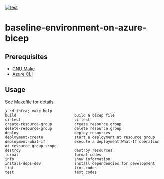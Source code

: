 [![test](https://github.com/ks6088ts-labs/baseline-environment-on-azure-bicep/workflows/test/badge.svg)](https://github.com/ks6088ts-labs/baseline-environment-on-azure-bicep/actions/workflows/test.yml)

# baseline-environment-on-azure-bicep

## Prerequisites

- [GNU Make](https://www.gnu.org/software/make/)
- [Azure CLI](https://github.com/Azure/azure-cli#installation)

## Usage

See [Makefile](./infra/Makefile) for details.

```shell
❯ cd infra; make help
build                          build a bicep file
ci-test                        ci test
create-resource-group          create resource group
delete-resource-group          delete resource group
deploy                         deploy resources
deployment-create              start a deployment at resource group
deployment-what-if             execute a deployment What-If operation at resource group scope
destroy                        destroy resources
format                         format codes
info                           show information
install-deps-dev               install dependencies for development
lint                           lint codes
test                           test codes
```